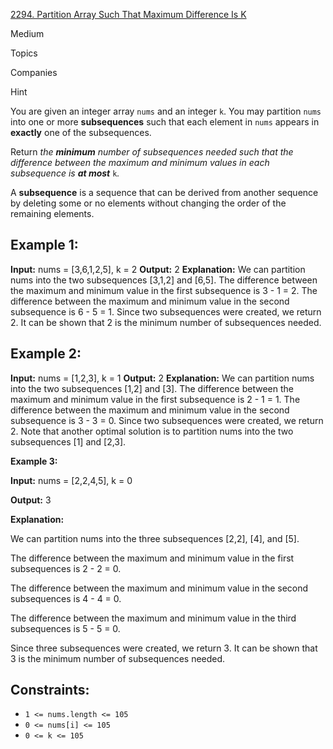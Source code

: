 [2294\. Partition Array Such That Maximum Difference Is K](https://leetcode.com/problems/partition-array-such-that-maximum-difference-is-k/)

Medium

Topics

Companies

Hint

You are given an integer array `nums` and an integer `k`. You may partition `nums` into one or more **subsequences** such that each element in `nums` appears in **exactly** one of the subsequences.

Return _the **minimum** number of subsequences needed such that the difference between the maximum and minimum values in each subsequence is **at most**_ `k`_._

A **subsequence** is a sequence that can be derived from another sequence by deleting some or no elements without changing the order of the remaining elements.

## Example 1:

**Input:** nums = \[3,6,1,2,5\], k = 2
**Output:** 2
**Explanation:**
We can partition nums into the two subsequences \[3,1,2\] and \[6,5\].
The difference between the maximum and minimum value in the first subsequence is 3 - 1 = 2.
The difference between the maximum and minimum value in the second subsequence is 6 - 5 = 1.
Since two subsequences were created, we return 2. It can be shown that 2 is the minimum number of subsequences needed.

## Example 2:

**Input:** nums = \[1,2,3\], k = 1
**Output:** 2
**Explanation:**
We can partition nums into the two subsequences \[1,2\] and \[3\].
The difference between the maximum and minimum value in the first subsequence is 2 - 1 = 1.
The difference between the maximum and minimum value in the second subsequence is 3 - 3 = 0.
Since two subsequences were created, we return 2. Note that another optimal solution is to partition nums into the two subsequences \[1\] and \[2,3\].

**Example 3:**

**Input:** nums = \[2,2,4,5\], k = 0

**Output:** 3

**Explanation:**

We can partition nums into the three subsequences \[2,2\], \[4\], and \[5\].

The difference between the maximum and minimum value in the first subsequences is 2 - 2 = 0.

The difference between the maximum and minimum value in the second subsequences is 4 - 4 = 0.

The difference between the maximum and minimum value in the third subsequences is 5 - 5 = 0.

Since three subsequences were created, we return 3. It can be shown that 3 is the minimum number of subsequences needed.


## Constraints:

-   `1 <= nums.length <= 105`
-   `0 <= nums[i] <= 105`
-   `0 <= k <= 105`